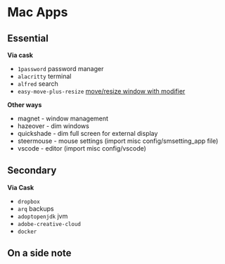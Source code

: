 # Mac Apps

## Essential

**Via cask**

- `1password` password manager
- `alacritty` terminal
- `alfred` search
- `easy-move-plus-resize` [move/resize window with modifier](https://github.com/dmarcotte/easy-move-resize)

**Other ways**

- magnet - window management
- hazeover - dim windows
- quickshade - dim full screen for external display
- steermouse - mouse settings (import misc config/smsetting_app file)
- vscode - editor (import misc config/vscode)

## Secondary

**Via Cask**

- `dropbox`
- `arq` backups
- `adoptopenjdk` jvm
- `adobe-creative-cloud`
- `docker`

## On a side note

